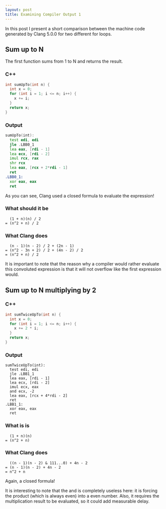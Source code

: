```yaml
---
layout: post
title: Examining Compiler Output 1
---
```


In this post I present a short comparison between the machine code generated by
Clang 5.0.0 for two different for loops.

## Sum up to N

The first function sums from 1 to N and returns the result.

### C++

```cpp
int sumUpTo(int n) {
  int x = 0;
  for (int i = 1; i <= n; i++) {
    x += i;
  }
  return x;
}
```

### Output

```asm
sumUpTo(int):
  test edi, edi
  jle .LBB0_1
  lea eax, [rdi - 1]
  lea ecx, [rdi - 2]
  imul rcx, rax
  shr rcx
  lea eax, [rcx + 2*rdi - 1]
  ret
.LBB0_1:
  xor eax, eax
  ret
```

As you can see, Clang used a closed formula to evaluate the expression!

### What should it be

```
  (1 + n)(n) / 2
= (n^2 + n) / 2
```

### What Clang does

```
  (n - 1)(n - 2) / 2 + (2n - 1)
= (n^2 - 3n + 2) / 2 + (4n - 2) / 2
= (n^2 + n) / 2
```

It is important to note that the reason why a compiler would rather evaluate
this convoluted expression is that it will not overflow like the first
expression would.

## Sum up to N multiplying by 2

### C++

```cpp
int sumTwiceUpTo(int n) {
  int x = 0;
  for (int i = 1; i <= n; i++) {
    x += 2 * i;
  }
  return x;
}
```

### Output

```
sumTwiceUpTo(int):
  test edi, edi
  jle .LBB1_1
  lea eax, [rdi - 1]
  lea ecx, [rdi - 2]
  imul ecx, eax
  and ecx, -2
  lea eax, [rcx + 4*rdi - 2]
  ret
.LBB1_1:
  xor eax, eax
  ret
```

### What is is

```
  (1 + n)(n)
= (n^2 + n)
```

### What Clang does

```
  ((n - 1)(n - 2) & 111...0) + 4n - 2
= (n - 1)(n - 2) + 4n - 2
= n^2 + n
```

Again, a closed formula!

It is interesting to note that the and is completely useless here: it is forcing
the product (which is always even) into a even number. Also, it requires the
multiplication result to be evaluated, so it could add measurable delay.
